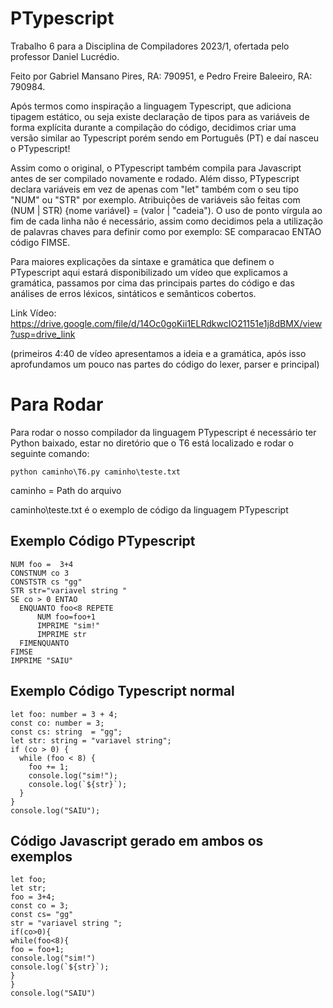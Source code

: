 # PTypescript
Trabalho 6 para a Disciplina de Compiladores 2023/1, ofertada pelo professor Daniel Lucrédio.

Feito por Gabriel Mansano Pires, RA: 790951, e Pedro Freire Baleeiro, RA: 790984.

  Após termos como inspiração a linguagem Typescript, que adiciona tipagem estático, ou seja existe declaração de tipos para as variáveis de forma explícita durante a compilação do código, decidimos criar uma versão similar ao Typescript porém sendo em Português (PT) e daí nasceu o PTypescript!
  
  Assim como o original, o PTypescript também compila para Javascript antes de ser compilado novamente e rodado. Além disso, PTypescript declara variáveis em vez de apenas com "let" também com o seu tipo "NUM" ou "STR" por exemplo. Atribuições de variáveis são feitas com (NUM | STR) {nome variável} = (valor | "cadeia"). O uso de ponto vírgula ao fim de cada linha não é necessário, assim como decidimos pela a utilização de palavras chaves para definir como por exemplo: SE comparacao ENTAO código FIMSE.

  Para maiores explicações da sintaxe e gramática que definem o PTypescript aqui estará disponibilizado um vídeo que explicamos a gramática, passamos por cima das principais partes do código e das análises de erros léxicos, sintáticos e semânticos cobertos.
  
  Link Vídeo: https://drive.google.com/file/d/14Oc0goKii1ELRdkwcIO21151e1j8dBMX/view?usp=drive_link

  (primeiros 4:40 de vídeo apresentamos a ideia e a gramática, após isso aprofundamos um pouco nas partes do código do lexer, parser e principal)

# Para Rodar
Para rodar o nosso compilador da linguagem PTypescript é necessário ter Python baixado, estar no diretório que o T6 está localizado e rodar o seguinte comando:

```
python caminho\T6.py caminho\teste.txt
```
caminho = Path do arquivo

caminho\teste.txt é o exemplo de código da linguagem PTypescript

## Exemplo Código PTypescript
  ```
  NUM foo =  3+4
CONSTNUM co 3
CONSTSTR cs "gg"
STR str="variavel string "
SE co > 0 ENTAO
    ENQUANTO foo<8 REPETE
        NUM foo=foo+1
        IMPRIME "sim!"
        IMPRIME str
    FIMENQUANTO
FIMSE
IMPRIME "SAIU"
```

## Exemplo Código Typescript normal
```
let foo: number = 3 + 4;
const co: number = 3;
const cs: string  = "gg";
let str: string = "variavel string";
if (co > 0) {
  while (foo < 8) {
    foo += 1;
    console.log("sim!");
    console.log(`${str}`);
  }
}
console.log("SAIU");
```

## Código Javascript gerado em ambos os exemplos
```
let foo;
let str;
foo = 3+4;
const co = 3;
const cs= "gg"
str = "variavel string ";
if(co>0){
while(foo<8){
foo = foo+1;
console.log("sim!")
console.log(`${str}`);
}
}
console.log("SAIU")
```
